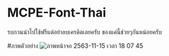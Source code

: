 # MCPE-Font-Thai
รบกวนนำไปใช้ฟรีแต่อย่าลบเครดิตเลยครับ ของแค่นี้ช่วยๆกันหน่อยครับ

#ภาพตัวอย่าง
![ภาพหน้าจอ 2563-11-15 เวลา 18 07 45](https://user-images.githubusercontent.com/12781303/99183356-a3ebf300-276d-11eb-8a25-9d6470a2e636.png)